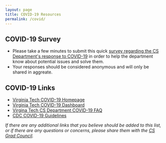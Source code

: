 ```yaml
---
layout: page
title: COVID-19 Resources
permalink: /covid/
---
```


## COVID-19 Survey
* Please take a few minutes to submit this quick [survey regarding the CS Department's response to COVID-19](https://docs.google.com/forms/d/e/1FAIpQLSdsTBM2ToDGIi5QKRwvFfJL_w8hoIx8c87ykEpRPhID2aB2vQ/viewform?vc=0&c=0&w=1&flr=0) in order to help the department know about potential issues and solve them.
* Your responses should be considered anonymous and will only be shared in aggreate.

## COVID-19 Links
* [Virginia Tech COVID-19 Homepage](https://ready.vt.edu/index.html)
* [Virginia Tech COVID-19 Dashboard](https://ready.vt.edu/dashboard.html)
* [Virgina Tech CS Department COVID-19 FAQ](https://cs.vt.edu/Graduate/COVID19.html)
* [CDC COVID-19 Guidelines](https://www.cdc.gov/coronavirus/2019-ncov/index.html)

*If there are any additional links that you believe should be added to this list, or if there are any questions or concerns, please share them with the [CS Grad Council](http://csgrad.cs.vt.edu/meetings).* 
